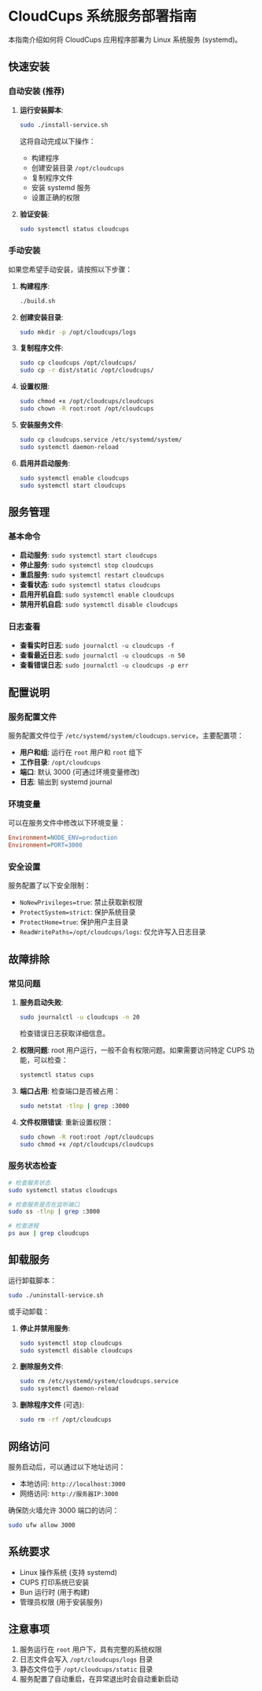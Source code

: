 # CloudCups 系统服务部署指南

本指南介绍如何将 CloudCups 应用程序部署为 Linux 系统服务 (systemd)。

## 快速安装

### 自动安装 (推荐)

1. **运行安装脚本**:
   ```bash
   sudo ./install-service.sh
   ```
   
   这将自动完成以下操作：
   - 构建程序
   - 创建安装目录 `/opt/cloudcups`
   - 复制程序文件
   - 安装 systemd 服务
   - 设置正确的权限

2. **验证安装**:
   ```bash
   sudo systemctl status cloudcups
   ```

### 手动安装

如果您希望手动安装，请按照以下步骤：

1. **构建程序**:
   ```bash
   ./build.sh
   ```

2. **创建安装目录**:
   ```bash
   sudo mkdir -p /opt/cloudcups/logs
   ```

3. **复制程序文件**:
   ```bash
   sudo cp cloudcups /opt/cloudcups/
   sudo cp -r dist/static /opt/cloudcups/
   ```

4. **设置权限**:
   ```bash
   sudo chmod +x /opt/cloudcups/cloudcups
   sudo chown -R root:root /opt/cloudcups
   ```

5. **安装服务文件**:
   ```bash
   sudo cp cloudcups.service /etc/systemd/system/
   sudo systemctl daemon-reload
   ```

6. **启用并启动服务**:
   ```bash
   sudo systemctl enable cloudcups
   sudo systemctl start cloudcups
   ```

## 服务管理

### 基本命令

- **启动服务**: `sudo systemctl start cloudcups`
- **停止服务**: `sudo systemctl stop cloudcups`
- **重启服务**: `sudo systemctl restart cloudcups`
- **查看状态**: `sudo systemctl status cloudcups`
- **启用开机自启**: `sudo systemctl enable cloudcups`
- **禁用开机自启**: `sudo systemctl disable cloudcups`

### 日志查看

- **查看实时日志**: `sudo journalctl -u cloudcups -f`
- **查看最近日志**: `sudo journalctl -u cloudcups -n 50`
- **查看错误日志**: `sudo journalctl -u cloudcups -p err`

## 配置说明

### 服务配置文件

服务配置文件位于 `/etc/systemd/system/cloudcups.service`，主要配置项：

- **用户和组**: 运行在 `root` 用户和 `root` 组下
- **工作目录**: `/opt/cloudcups`
- **端口**: 默认 3000 (可通过环境变量修改)
- **日志**: 输出到 systemd journal

### 环境变量

可以在服务文件中修改以下环境变量：

```ini
Environment=NODE_ENV=production
Environment=PORT=3000
```

### 安全设置

服务配置了以下安全限制：

- `NoNewPrivileges=true`: 禁止获取新权限
- `ProtectSystem=strict`: 保护系统目录
- `ProtectHome=true`: 保护用户主目录
- `ReadWritePaths=/opt/cloudcups/logs`: 仅允许写入日志目录

## 故障排除

### 常见问题

1. **服务启动失败**:
   ```bash
   sudo journalctl -u cloudcups -n 20
   ```
   检查错误日志获取详细信息。

2. **权限问题**:
   root 用户运行，一般不会有权限问题。如果需要访问特定 CUPS 功能，可以检查：
   ```bash
   systemctl status cups
   ```

3. **端口占用**:
   检查端口是否被占用：
   ```bash
   sudo netstat -tlnp | grep :3000
   ```

4. **文件权限错误**:
   重新设置权限：
   ```bash
   sudo chown -R root:root /opt/cloudcups
   sudo chmod +x /opt/cloudcups/cloudcups
   ```

### 服务状态检查

```bash
# 检查服务状态
sudo systemctl status cloudcups

# 检查服务是否在监听端口
sudo ss -tlnp | grep :3000

# 检查进程
ps aux | grep cloudcups
```

## 卸载服务

运行卸载脚本：
```bash
sudo ./uninstall-service.sh
```

或手动卸载：

1. **停止并禁用服务**:
   ```bash
   sudo systemctl stop cloudcups
   sudo systemctl disable cloudcups
   ```

2. **删除服务文件**:
   ```bash
   sudo rm /etc/systemd/system/cloudcups.service
   sudo systemctl daemon-reload
   ```

3. **删除程序文件** (可选):
   ```bash
   sudo rm -rf /opt/cloudcups
   ```

## 网络访问

服务启动后，可以通过以下地址访问：

- 本地访问: `http://localhost:3000`
- 网络访问: `http://服务器IP:3000`

确保防火墙允许 3000 端口的访问：
```bash
sudo ufw allow 3000
```

## 系统要求

- Linux 操作系统 (支持 systemd)
- CUPS 打印系统已安装
- Bun 运行时 (用于构建)
- 管理员权限 (用于安装服务)

## 注意事项

1. 服务运行在 `root` 用户下，具有完整的系统权限
2. 日志文件会写入 `/opt/cloudcups/logs` 目录
3. 静态文件位于 `/opt/cloudcups/static` 目录
4. 服务配置了自动重启，在异常退出时会自动重新启动
